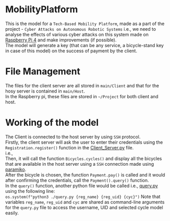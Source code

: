 # MobilityPlatform
This is the model for a `Tech-Based Mobility Platform`, made as a part of the project - `Cyber Attacks on Autonomous Robotic Systems` i.e., we need to analyse the effects of various cyber attacks on this system made on [Raspberry Pi 4](https://www.raspberrypi.com/products/raspberry-pi-4-model-b/) and make improvements (if possible).<br />
The model will generate a key (that can be any service, a bicycle-stand key in case of this model) on the success of payment by the client.
# File Management
The files for the client server are all stored in `main/Client` and that for the hosy server is contained in `main/Host`.<br />
In the Raspberry pi, these files are stored in `~/Project` for both client and host.
# Working of the model
The Client is connected to the host server by using `SSH` protocol.<br />
Firstly, the client server will ask the user to enter their credentials using the `Registration.register()` function in the [Client_Server.py](Client/Client_Server.py) file.<br />
i.e.,<br />
Then, it will call the function `Bicycles.cycles()` and display all the bicycles that are available in the host server using a `SSH` connection made using [paramiko](https://www.paramiko.org/).<br />
After the bicycle is chosen, the function `Payment.pay()` is called and it would after confirming the credentials, call the `Payment().query()` function.<br />
In the `query()` function, another python file would be called i.e., [query.py](Client/query.py) using the following line:<br />
```os.system(f"python3 ./query.py {reg_name} {reg_uid} {cyc}")```
Note that variables `reg_name`, `reg_uid` and `cyc` are shared as command-line arguments for the `query.py` file to access the username, UID and selected cycle model easily.<br />
